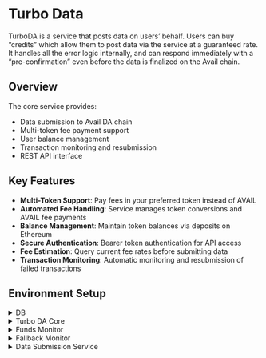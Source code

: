 # Turbo Data

TurboDA is a service that posts data on users’ behalf. Users can buy “credits” which allow them to post data via the service at a guaranteed rate. It handles all the error logic internally, and can respond immediately with a “pre-confirmation” even before the data is finalized on the Avail chain.

## Overview

The core service provides:

- Data submission to Avail DA chain
- Multi-token fee payment support
- User balance management
- Transaction monitoring and resubmission
- REST API interface

## Key Features

- **Multi-Token Support**: Pay fees in your preferred token instead of AVAIL
- **Automated Fee Handling**: Service manages token conversions and AVAIL fee payments
- **Balance Management**: Maintain token balances via deposits on Ethereum
- **Secure Authentication**: Bearer token authentication for API access
- **Fee Estimation**: Query current fee rates before submitting data
- **Transaction Monitoring**: Automatic monitoring and resubmission of failed transactions

## Environment Setup

<details>
  <summary>DB</summary>

    The `db` crate is a local crate that provides database functionalities for the Turbo Data Availability Core Service. It is included as a dependency in the `Cargo.toml` file. The `migrations.sh` file setups your db migration and initializes the required table as per config file provided. Configs are stored inside `config.json`:

    {
    "db_host": "localhost",
    "db_name": "turbo_da_core",
    "db_user": "postgres",
    "db_password": "password",
    "block_entries": [
        {
        "chain_id": 1, // chain id of the chain the funds monitor will monitor
        "block_number": 12345, // block number from where the funds monitor should start it's indexing ( default 0 )
        "block_hash": "0x1234567890abcdef1234567890abcdef1234567890abcdef1234567890abcdef" // block hash corresponding to block number
        },
        {
        "chain_id": 2,
        "block_number": 67890,
        "block_hash": "0xabcdef1234567890abcdef1234567890abcdef1234567890abcdef1234567890"
        }
    ]
    }

    ```

</details>

<details>
  <summary>Turbo DA Core</summary>

You can use a `config.toml` or a `.env`:

```env
DATABASE_URL=              # DATABASE_URL is the connection string to the database
REDIS_URL=                 # REDIS_URL is the connection string to the redis database
MAX_POOL_SIZE=             # MAX_POOL_SIZE is the maximum number of connections in the connection pool. Ideally, try not to keep it too low for increased throughput.
AVAIL_RPC_ENDPOINT_1=      # AVAIL_RPC_ENDPOINT_1 is the first RPC endpoint of the Avail chain
AVAIL_RPC_ENDPOINT_2=      # AVAIL_RPC_ENDPOINT_2 is the second RPC endpoint of the Avail chain
AVAIL_RPC_ENDPOINT_3=      # AVAIL_RPC_ENDPOINT_3 is the third RPC endpoint of the Avail chain
TOTAL_USERS_QUERY_LIMIT=   # TOTAL_USERS_QUERY_LIMIT is the maximum number of users to be queried in a single request. This is used to limit the number of users to be queried in a single request.
COINGECKO_API_URL=         # COINGECKO_API_URL is the URL of the CoinGecko API. This is used to get the price of the token in USD.
COINGECKO_API_KEY=         # COINGECKO_API_KEY is the API key of the CoinGecko API. This is used to get the price of the token in USD.
DATABASE_URL_TEST=         # DATABASE_URL_TEST is the connection string to the test database. This is used to test the database connection. Ideally don't set this as in the .env file but using export in the terminal.
RATE_LIMIT_MAX_REQUESTS=15 # RATE_LIMIT_MAX_REQUESTS is the maximum number of requests that a user can make in a given time window.
RATE_LIMIT_WINDOW_SIZE=60  # RATE_LIMIT_WINDOW_SIZE is the time window in seconds for the rate limit.
```

</details>

<details>
  <summary>Funds Monitor</summary>
  This services monitors different chain for deposits and withdrawals.

```env
DATABASE_URL=postgres://user:password@localhost:5432/db
AVAIL_RPC_URL=
MAXIMUM_PENDING_REQUESTS=100
COINGECKO_API_URL=https://api.coingecko.com/api/v3
COINGECKO_API_KEY=YOUR_API_KEY

# All the names start with NETWORK_<NETWORK_NAME>_ for example NETWORK_ETHEREUM_CONTRACT_ADDRESS.
# Ethereum network
NETWORK_ETHEREUM_CONTRACT_ADDRESS=0x0000000000000000000000000000000000000000 # This is the smart contract address to make the payment to. .
NETWORK_ETHEREUM_URL=https://mainnet.infura.io/v3/YOUR_PROJECT_ID            # This is the RPC endpoint of the Ethereum network.
NETWORK_ETHEREUM_WS_URL=wss://mainnet.infura.io/ws/v3/YOUR_PROJECT_ID        # This is the WebSocket endpoint of the Ethereum network.
NETWORK_ETHEREUM_CHAIN_ID=1                                                  # This is the chain ID of the Ethereum network.

# Base network
NETWORK_BASE_CONTRACT_ADDRESS=0x1111111111111111111111111111111111111111
NETWORK_BASE_URL=https://rpc.base.org
NETWORK_BASE_WS_URL=wss://ws.base.org
NETWORK_BASE_CHAIN_ID=8453

```

</details>

<details>
  <summary>Fallback Monitor</summary>
  This service monitors the transactions that have failed, and attempts to resubmit them.

```env
DATABASE_URL=         # The database URL to use for the fallback monitor.
PRIVATE_KEY=          # The private key to use for the fallback monitor.
COINGECKO_API_URL=    # The Coingecko API URL to use for the fallback monitor.
COINGECKO_API_KEY=    # The Coingecko API key to use for the fallback monitor.
AVAIL_RPC_ENDPOINT_1= # The first Avail RPC endpoint to use for the fallback monitor.
RETRY_COUNT=          # The retry count to try a particular transaction before giving up.

```

</details>

<details>
  <summary>Data Submission Service</summary>
  This service used to actually submit data.

```env
DATABASE_URL=         # DATABASE_URL is the connection string to the database
REDIS_URL=            # REDIS_URL is the connection string to the redis database
NUMBER_OF_THREADS=    # NUMBER_OF_THREADS is the number of threads to be used for the workload scheduler. This is used to vertically scale the workload scheduler.
MAX_POOL_SIZE=        # MAX_POOL_SIZE is the maximum number of connections in the connection pool. Ideally, try not to keep it too low for increased throughput.
AVAIL_RPC_ENDPOINT_1= # AVAIL_RPC_ENDPOINT_1 is the first RPC endpoint of the Avail chain
AVAIL_RPC_ENDPOINT_2= # AVAIL_RPC_ENDPOINT_2 is the second RPC endpoint of the Avail chain
AVAIL_RPC_ENDPOINT_3= # AVAIL_RPC_ENDPOINT_3 is the third RPC endpoint of the Avail chain
PRIVATE_KEY_0=        # PRIVATE_KEY_0 is the private key of the first signer. One private key is used per thread defined by NUMBER_OF_THREADS. So thread 0 will use PRIVATE_KEY_0, thread 1 will use PRIVATE_KEY_1, and so on.
PRIVATE_KEY_1=
PRIVATE_KEY_2=
PRIVATE_KEY_3=
PRIVATE_KEY_4=
PRIVATE_KEY_5=
PRIVATE_KEY_6=
PRIVATE_KEY_7=
BROADCAST_CHANNEL_SIZE=     # BROADCAST_CHANNEL_SIZE is the size of the broadcast channel. You can think of this as the mempool size of the core API.
PAYLOAD_SIZE=               # PAYLOAD_SIZE is the size of the payload to be sent to the Avail chain. This is used to define the size of the payload to be sent to the Avail chain.
DATABASE_URL_TEST=          # DATABASE_URL_TEST is the connection string to the test database. This is used to test the database connection. Ideally don't set this as in the .env file but using export in the terminal.
MAXIMUM_PENDING_REQUESTS=50 # MAXIMUM_PENDING_REQUESTS is the maximum number of pending requests that a user can have at a time.
RATE_LIMIT_MAX_REQUESTS=15  # RATE_LIMIT_MAX_REQUESTS is the maximum number of requests that a user can make in a given time window.
RATE_LIMIT_WINDOW_SIZE=60   # RATE_LIMIT_WINDOW_SIZE is the time window in seconds for the rate limit.

```

</details>
